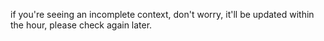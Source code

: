 if you're seeing an incomplete context, don't worry, it'll be updated within the hour, please check again later.